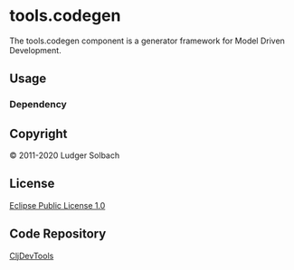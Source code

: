 tools.codegen
=============
The tools.codegen component is a generator framework for Model Driven Development.

Usage
-----
### Dependency


Copyright
---------
© 2011-2020 Ludger Solbach

License
-------
[Eclipse Public License 1.0](http://www.eclipse.org/legal/epl-v10.html)

Code Repository
---------------
[CljDevTools](https://github.com/lsolbach/CljDevTools)
